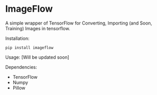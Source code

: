 # ImageFlow
A simple wrapper of TensorFlow for Converting, Importing (and Soon, Training) Images in tensorflow.

Installation:
```
pip install imageflow
```

Usage:
[Will be updated soon]

Dependencies:

* TensorFlow
* Numpy
* Pillow
